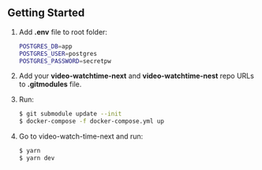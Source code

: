 ## Getting Started

1. Add <b>.env</b> file to root folder:

   ```bash
   POSTGRES_DB=app
   POSTGRES_USER=postgres
   POSTGRES_PASSWORD=secretpw
   ```

2. Add your <b>video-watchtime-next</b> and <b>video-watchtime-nest</b> repo URLs to <b>.gitmodules</b> file.
3. Run:
   ```bash
   $ git submodule update --init
   $ docker-compose -f docker-compose.yml up
   ```
4. Go to video-watch-time-next and run:
   ```bash
   $ yarn
   $ yarn dev
   ```
